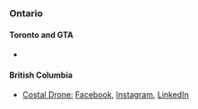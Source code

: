 ### Ontario
#### Toronto and GTA
- 
#### British Columbia
- [Costal Drone:](https://coastaldrone.co/) [Facebook](https://www.facebook.com/coastaldroneco), [Instagram](https://www.instagram.com/coastaldroneco/), [LinkedIn](https://www.linkedin.com/company/coastal-drone-co/)